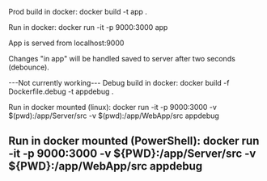 Prod build in docker:
docker build -t app .

Run in docker:
docker run -it -p 9000:3000 app

App is served from localhost:9000

Changes "in app" will be handled saved to server after two seconds (debounce).


---Not currently working---
Debug build in docker:
docker build -f Dockerfile.debug -t appdebug .

Run in docker mounted (linux):
docker run -it -p 9000:3000 -v $(pwd):/app/Server/src -v $(pwd):/app/WebApp/src appdebug

Run in docker mounted (PowerShell):
docker run -it -p 9000:3000 -v ${PWD}:/app/Server/src -v ${PWD}:/app/WebApp/src appdebug
---